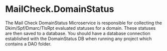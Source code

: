 # MailCheck.DomainStatus 
The Mail Check DomainStatus Microservice is responsible for collecting the Dkim/Spf/Dmarc/TlsRpt evaluated statuses for a domain. These statuses are then saved to a database.
You should have a database connection established with the DomainStatus DB when running any project which contains a DAO folder.

